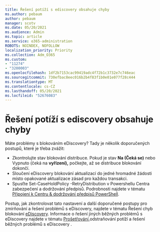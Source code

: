 ```yaml
---
title: Řešení potíží s ediscovery obsahuje chyby
ms.author: pebaum
author: pebaum
manager: scotv
ms.date: 05/20/2021
ms.audience: Admin
ms.topic: article
ms.service: o365-administration
ROBOTS: NOINDEX, NOFOLLOW
localization_priority: Priority
ms.collection: Adm_O365
ms.custom:
- "11274"
- "3200003"
ms.openlocfilehash: 1df2b7153cac99419adc4f72b1c3732e7c746eac
ms.sourcegitcommit: 730efbac8eec016b2b4f83f1b0e01e077f28c444
ms.translationtype: MT
ms.contentlocale: cs-CZ
ms.lasthandoff: 05/20/2021
ms.locfileid: "52676083"
---
```

# <a name="troubleshooting-ediscovery-holds-errors"></a>Řešení potíží s ediscovery obsahuje chyby

Máte problémy s blokováním eDiscovery? Tady je několik doporučených postupů, které je třeba zvážit:

- Zkontrolujte stav blokování distribuce.  Pokud je stav **Na (Čeká se)** nebo Vypnuto (čeká na **vyřízení),** počkejte, až se distribuce blokování dokončí.
- Sloučení eDiscovery blokování aktualizací do jedné hromadné žádosti místo opakované aktualizace zásad pro každou transakci.
- Spusťte Set-CaseHoldPolicy <policyname> -RetryDistribution v Powershellu Centra zabezpečení a dodržování předpisů. Podrobnosti najdete v tématu [Připojení k Centru & dodržování předpisů PowerShell](/powershell/exchange/connect-to-scc-powershell).

Postup, jak zkontrolovat tato nastavení a další doporučené postupy pro zmírňování a řešení problémů s eDiscovery, najdete v tématu Řešení chyb blokování [eDiscovery](/microsoft-365/compliance/hold-distribution-errors).
Informace o řešení jiných běžných problémů s eDiscovery najdete v tématu [Prošetřování,](/microsoft-365/compliance/ediscovery-troubleshooting-common-issues)odstraňování potíží a řešení běžných problémů s eDiscovery .
